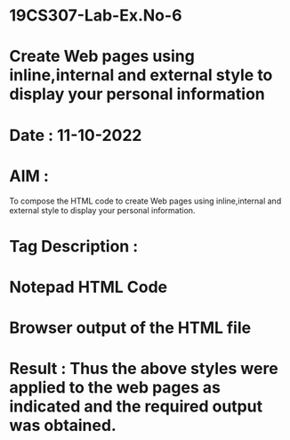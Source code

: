 # 19CS307-Lab-Ex.No-6
# Create Web pages using inline,internal and external style to display your personal information
# Date : 11-10-2022
# AIM :
To compose the HTML code to create Web pages using inline,internal and external style to display your personal information.








 # Tag Description :







# Notepad HTML Code







# Browser output of the HTML file




 # Result : Thus the above styles were applied to the web pages as indicated and the required output was obtained.
